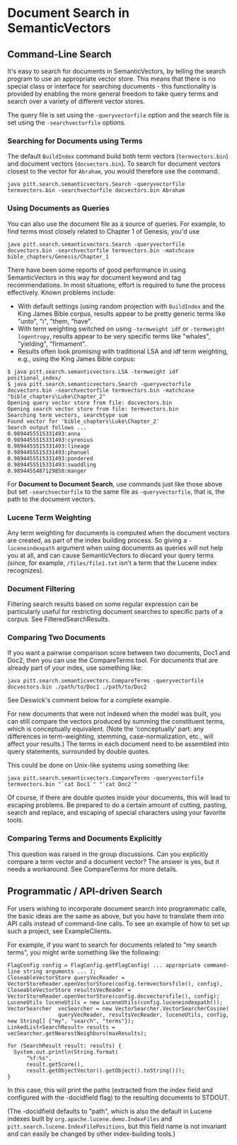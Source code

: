# Document Search in SemanticVectors #

## Command-Line Search ##

It's easy to search for documents in SemanticVectors, by telling the search program to use an appropriate vector store. This means that there is no special class or interface for searching documents - this functionality is provided by enabling the more general freedom to take query terms and search over a variety of different vector stores.

The query file is set using the `-queryvectorfile` option and the search file is set using the `-searchvectorfile` options.

### Searching for Documents using Terms ###

The default `BuildIndex` command build both term vectors (`termvectors.bin`) and document vectors (`docvectors.bin`). To search for document vectors closest to the vector for `Abraham`, you would therefore use the command:

`java pitt.search.semanticvectors.Search -queryvectorfile termvectors.bin -searchvectorfile docvectors.bin Abraham`

### Using Documents as Queries ###

You can also use the document file as a source of queries. For example, to find terms most closely related to Chapter 1 of Genesis, you'd use

`java pitt.search.semanticvectors.Search -queryvectorfile docvectors.bin -searchvectorfile termvectors.bin -matchcase bible_chapters/Genesis/Chapter_1`

There have been some reports of good performance in using SemanticVectors in this way for document keyword and tag recommendations. In most situations, effort is required to tune the process effectively. Known problems include:
  * With default settings (using random projection with `BuildIndex` and the King James Bible corpus, results appear to be pretty generic terms like "unto", "i", "them, "have".
  * With term weighting switched on using `-termweight idf` or `-termweight logentropy`, results appear to be very specific terms like "whales", "yielding", "firmament".
  * Results often look promising with traditional LSA and idf term weighting, e.g., using the King James Bible corpus:

```
$ java pitt.search.semanticvectors.LSA -termweight idf positional_index/
$ java pitt.search.semanticvectors.Search -queryvectorfile docvectors.bin -searchvectorfile termvectors.bin -matchcase "bible_chapters\Luke\Chapter_2"
Opening query vector store from file: docvectors.bin
Opening search vector store from file: termvectors.bin
Searching term vectors, searchtype sum
Found vector for 'bible_chapters\Luke\Chapter_2'
Search output follows ...
0.9894455515331493:anna
0.9894455515331493:cyrenius
0.9894455515331493:lineage
0.9894455515331493:phanuel
0.9894455515331493:pondered
0.9894455515331493:swaddling
0.9894455487129858:manger
```

For **Document to Document Search**, use commands just like those above but set `-searchvectorfile` to the same file as `-queryvectorfile`, that is, the path to the document vectors.

### Lucene Term Weighting ###

Any term weighting for documents is computed when the document vectors are created, as part of the index building process. So giving a `-luceneindexpath` argument when using documents as queries will not help you at all, and can cause SemanticVectors to discard your query terms (since, for example, `/files/file1.txt` isn't a term that the Lucene index recognizes).

### Document Filtering ###

Filtering search results based on some regular expression can be particularly useful for restricting document searches to specific parts of a corpus. See FilteredSearchResults.

### Comparing Two Documents ###

If you want a pairwise comparison score between two documents, Doc1 and Doc2, then you can use the CompareTerms tool. For documents that are already part of your index, use something like:

`java pitt.search.semanticvectors.CompareTerms -queryvectorfile docvectors.bin ./path/to/Doc1 ./path/to/Doc2`

See Deswick's comment below for a complete example.

For new documents that were not indexed when the model was built, you can still compare the vectors produced by summing the constituent terms, which is conceptually equivalent. (Note the 'conceptually' part: any differences in term-weighting, stemming, case-normalization, etc., will affect your results.) The terms in each document need to be assembled into query statements, surrounded by double quotes.

This could be done on Unix-like systems using something like:

``java pitt.search.semanticvectors.CompareTerms -queryvectorfile termvectors.bin "`cat Doc1`" "`cat Doc2`"``

Of course, if there are double quotes inside your documents, this will lead to escaping problems. Be prepared to do a certain amount of cutting, pasting, search and replace, and escaping of special characters using your favorite tools.

### Comparing Terms and Documents Explicitly ###

This question was raised in the group discussions. Can you explicitly compare a term vector and a document vector? The answer is yes, but it needs a workaround. See CompareTerms for more details.

## Programmatic / API-driven Search ##

For users wishing to incorporate document search into programmatic calls, the basic ideas are the same as above, but you have to translate them into API calls instead of command-line calls. To see an example of how to set up such a project, see ExampleClients.

For example, if you want to search for documents related to "my search terms", you might write something like the following:

```
FlagConfig config = FlagConfig.getFlagConfig( ... appropriate command-line string arguments ... );
CloseableVectorStore queryVecReader = VectorStoreReader.openVectorStore(config.termvectorsfile(), config), 
CloseableVectorStore resultsVecReader = VectorStoreReader.openVectorStore(config.docvectorsfile(), config);
LuceneUtils luceneUtils = new LuceneUtils(config.luceneindexpath()); 
VectorSearcher  vecSearcher = new VectorSearcher.VectorSearcherCosine( 
                queryVecReader, resultsVecReader, luceneUtils, config, new String[] {"my", "search", "terms"}); 
LinkedList<SearchResult> results = vecSearcher.getNearestNeighbors(maxResults);

for (SearchResult result: results) {
  System.out.println(String.format(
      "%f:%s",
      result.getScore(),
      result.getObjectVector().getObject().toString()));
}
```

In this case, this will print the paths (extracted from the index field and configured with the -docidfield flag) to the resulting documents to STDOUT.

(The -docidfield defaults to "path", which is also the default in Lucene indexes built by `org.apache.lucene.demo.IndexFiles` and `pitt.search.lucene.IndexFilePositions`, but this field name is not invariant and can easily be changed by other index-building tools.)